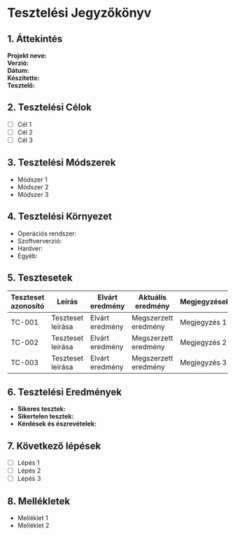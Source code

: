 # Tesztelési Jegyzőkönyv

## 1. Áttekintés

**Projekt neve:**  
**Verzió:**  
**Dátum:**  
**Készítette:**  
**Tesztelő:**  

## 2. Tesztelési Célok

- [ ] Cél 1
- [ ] Cél 2
- [ ] Cél 3

## 3. Tesztelési Módszerek

- Módszer 1
- Módszer 2
- Módszer 3

## 4. Tesztelési Környezet

- Operációs rendszer:  
- Szoftververzió:  
- Hardver:  
- Egyéb:  

## 5. Tesztesetek

| Teszteset azonosító | Leírás                       | Elvárt eredmény          | Aktuális eredmény | Megjegyzések  |
|---------------------|-----------------------------|--------------------------|-------------------|---------------|
| TC-001              | Teszteset leírása          | Elvárt eredmény          | Megszerzett eredmény | Megjegyzés 1  |
| TC-002              | Teszteset leírása          | Elvárt eredmény          | Megszerzett eredmény | Megjegyzés 2  |
| TC-003              | Teszteset leírása          | Elvárt eredmény          | Megszerzett eredmény | Megjegyzés 3  |

## 6. Tesztelési Eredmények

- **Sikeres tesztek:**  
- **Sikertelen tesztek:**  
- **Kérdések és észrevételek:**  

## 7. Következő lépések

- [ ] Lépés 1
- [ ] Lépés 2
- [ ] Lépés 3

## 8. Mellékletek

- Melléklet 1
- Melléklet 2